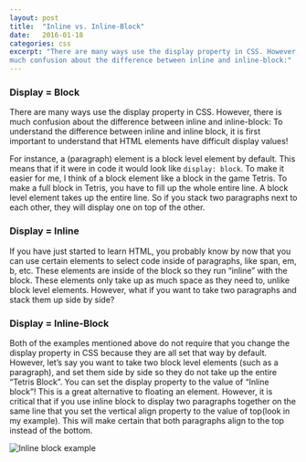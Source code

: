 ```yaml
---
layout: post
title:  "Inline vs. Inline-Block"
date:   2016-01-18
categories: css
excerpt: "There are many ways use the display property in CSS. However, there is
much confusion about the difference between inline and inline-block:"
---
```


### Display = Block

There are many ways use the display property in CSS. However, there is
much confusion about the difference between inline and inline-block: To
understand the difference between inline and inline block, it is first
important to understand that HTML elements have difficult display
values!

For instance, a (paragraph) element is a block level element by default.
This means that if it were in code it would look like
``` display: block ```. To make it easier for me, I think of a block element
like a block in the game Tetris. To make a full block in Tetris, you
have to fill up the whole entire line. A block level element takes up
the entire line. So if you stack two paragraphs next to each other, they
will display one on top of the other.

### Display = Inline

If you have just started to learn HTML, you probably know by now that
you can use certain elements to select code inside of paragraphs, like
span, em, b, etc. These elements are inside of the block so they run
“inline” with the block. These elements only take up as much space as
they need to, unlike block level elements. However, what if you want to
take two paragraphs and stack them up side by side?

### Display = Inline-Block

Both of the examples mentioned above do not require that you change the
display property in CSS because they are all set that way by default.
However, let’s say you want to take two block level elements (such as a
paragraph), and set them side by side so they do not take up the entire
“Tetris Block”. You can set the display property to the value of “Inline
block”! This is a great alternative to floating an element. However, it
is critical that if you use inline block to display two paragraphs
together on the same line that you set the vertical align property to
the value of top(look in my example). This will make certain that both
paragraphs align to the top instead of the bottom.

![Inline block example]({{site.baseurl}}/images/inline-block.png)
